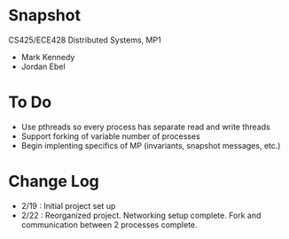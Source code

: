 Snapshot
========

CS425/ECE428 Distributed Systems, MP1

 - Mark Kennedy
 - Jordan Ebel

To Do
=====
 - Use pthreads so every process has separate read and write threads
 - Support forking of variable number of processes
 - Begin implenting specifics of MP (invariants, snapshot messages, etc.)

Change Log
==========
 - 2/19 : Initial project set up
 - 2/22 : Reorganized project.  Networking setup complete.  Fork and communication between 2 processes complete.

